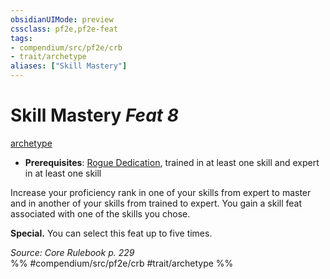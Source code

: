 ```yaml
---
obsidianUIMode: preview
cssclass: pf2e,pf2e-feat
tags:
- compendium/src/pf2e/crb
- trait/archetype
aliases: ["Skill Mastery"]
---
```

# Skill Mastery  *Feat 8*  
[archetype](../../rules/traits/archetype.md)  

- **Prerequisites**: [Rogue Dedication](rogue-dedication.md), trained in at least one skill and expert in at least one skill

Increase your proficiency rank in one of your skills from expert to master and in another of your skills from trained to expert. You gain a skill feat associated with one of the skills you chose.

**Special.** You can select this feat up to five times.

*Source: Core Rulebook p. 229*  
%% #compendium/src/pf2e/crb #trait/archetype %%
